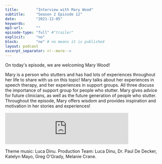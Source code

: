 ```yaml
---
title:        "Interview with Mary Wood"
subtitle:     "Season 2 Episode 12"
date:         "2021-12-05"
keywords:
mp3-url:      ""
episode-type: "full" #"trailer"
explicit:     "no"
block:        "no" # no means it is published
layout: podcast
excerpt_separator: <!--more-->
---
```

On today's episode, we are welcoming Mary Wood!

Mary is a person who stutters and has had lots of experiences throughout her life to share with us on this topic! Mary talks about her experiences in speech therapy, and her experiences in support groups. All three discuss the importance of support group for people who stutter. Mary gives advice for future clinicians, as well as the future generation of people who stutter. Throughout the episode, Mary offers wisdom and provides inspiration and motivation in her stories and experiences!  

<iframe src="https://anchor.fm/katelyn-mayo/embed/episodes/Interview-with-Mary-Wood-e1b96pr/a-a71igco" height="102px" width="400px" frameborder="0" scrolling="no"></iframe>

Theme music: Luca Dinu. Production Team: Luca Dinu, Dr. Paul De Decker, Katelyn Mayo, Greg O'Grady, Melanie Crane.

